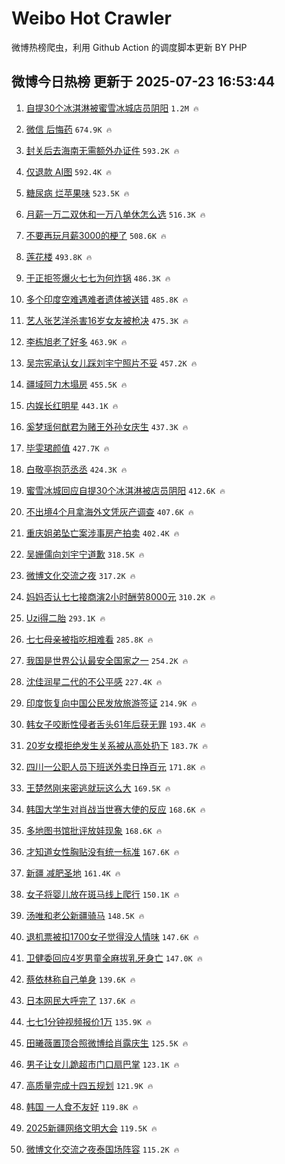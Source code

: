 # Weibo Hot Crawler 



微博热榜爬虫，利用 Github Action 的调度脚本更新 BY PHP 


## 微博今日热榜 更新于 2025-07-23 16:53:44 
1. [自提30个冰淇淋被蜜雪冰城店员阴阳](https://s.weibo.com/weibo?q=%23%E8%87%AA%E6%8F%9030%E4%B8%AA%E5%86%B0%E6%B7%87%E6%B7%8B%E8%A2%AB%E8%9C%9C%E9%9B%AA%E5%86%B0%E5%9F%8E%E5%BA%97%E5%91%98%E9%98%B4%E9%98%B3%23&t=31&band_rank=1&Refer=top) `1.2M 🔥` 

1. [微信 后悔药](https://s.weibo.com/weibo?q=%E5%BE%AE%E4%BF%A1%20%E5%90%8E%E6%82%94%E8%8D%AF&t=31&band_rank=2&Refer=top) `674.9K 🔥` 

1. [封关后去海南无需额外办证件](https://s.weibo.com/weibo?q=%23%E5%B0%81%E5%85%B3%E5%90%8E%E5%8E%BB%E6%B5%B7%E5%8D%97%E6%97%A0%E9%9C%80%E9%A2%9D%E5%A4%96%E5%8A%9E%E8%AF%81%E4%BB%B6%23&t=31&band_rank=3&Refer=top) `593.2K 🔥` 

1. [仅退款 AI图](https://s.weibo.com/weibo?q=%E4%BB%85%E9%80%80%E6%AC%BE%20AI%E5%9B%BE&t=31&band_rank=4&Refer=top) `592.4K 🔥` 

1. [糖尿病 烂苹果味](https://s.weibo.com/weibo?q=%E7%B3%96%E5%B0%BF%E7%97%85%20%E7%83%82%E8%8B%B9%E6%9E%9C%E5%91%B3&t=31&band_rank=5&Refer=top) `523.5K 🔥` 

1. [月薪一万二双休和一万八单休怎么选](https://s.weibo.com/weibo?q=%E6%9C%88%E8%96%AA%E4%B8%80%E4%B8%87%E4%BA%8C%E5%8F%8C%E4%BC%91%E5%92%8C%E4%B8%80%E4%B8%87%E5%85%AB%E5%8D%95%E4%BC%91%E6%80%8E%E4%B9%88%E9%80%89&t=31&band_rank=6&Refer=top) `516.3K 🔥` 

1. [不要再玩月薪3000的梗了](https://s.weibo.com/weibo?q=%E4%B8%8D%E8%A6%81%E5%86%8D%E7%8E%A9%E6%9C%88%E8%96%AA3000%E7%9A%84%E6%A2%97%E4%BA%86&t=31&band_rank=7&Refer=top) `508.6K 🔥` 

1. [莲花楼](https://s.weibo.com/weibo?q=%E8%8E%B2%E8%8A%B1%E6%A5%BC&t=31&band_rank=8&Refer=top) `493.8K 🔥` 

1. [于正拒签爆火七七为何炸锅](https://s.weibo.com/weibo?q=%23%E4%BA%8E%E6%AD%A3%E6%8B%92%E7%AD%BE%E7%88%86%E7%81%AB%E4%B8%83%E4%B8%83%E4%B8%BA%E4%BD%95%E7%82%B8%E9%94%85%23&t=31&band_rank=9&Refer=top) `486.3K 🔥` 

1. [多个印度空难遇难者遗体被送错](https://s.weibo.com/weibo?q=%23%E5%A4%9A%E4%B8%AA%E5%8D%B0%E5%BA%A6%E7%A9%BA%E9%9A%BE%E9%81%87%E9%9A%BE%E8%80%85%E9%81%97%E4%BD%93%E8%A2%AB%E9%80%81%E9%94%99%23&t=31&band_rank=10&Refer=top) `485.8K 🔥` 

1. [艺人张艺洋杀害16岁女友被枪决](https://s.weibo.com/weibo?q=%E8%89%BA%E4%BA%BA%E5%BC%A0%E8%89%BA%E6%B4%8B%E6%9D%80%E5%AE%B316%E5%B2%81%E5%A5%B3%E5%8F%8B%E8%A2%AB%E6%9E%AA%E5%86%B3&t=31&band_rank=11&Refer=top) `475.3K 🔥` 

1. [李栋旭老了好多](https://s.weibo.com/weibo?q=%23%E6%9D%8E%E6%A0%8B%E6%97%AD%E8%80%81%E4%BA%86%E5%A5%BD%E5%A4%9A%23&t=31&band_rank=12&Refer=top) `463.9K 🔥` 

1. [吴宗宪承认女儿踩刘宇宁照片不妥](https://s.weibo.com/weibo?q=%23%E5%90%B4%E5%AE%97%E5%AE%AA%E6%89%BF%E8%AE%A4%E5%A5%B3%E5%84%BF%E8%B8%A9%E5%88%98%E5%AE%87%E5%AE%81%E7%85%A7%E7%89%87%E4%B8%8D%E5%A6%A5%23&t=31&band_rank=13&Refer=top) `457.2K 🔥` 

1. [疆域阿力木塌房](https://s.weibo.com/weibo?q=%23%E7%96%86%E5%9F%9F%E9%98%BF%E5%8A%9B%E6%9C%A8%E5%A1%8C%E6%88%BF%23&t=31&band_rank=14&Refer=top) `455.5K 🔥` 

1. [内娱长红明星](https://s.weibo.com/weibo?q=%E5%86%85%E5%A8%B1%E9%95%BF%E7%BA%A2%E6%98%8E%E6%98%9F&t=31&band_rank=15&Refer=top) `443.1K 🔥` 

1. [奚梦瑶何猷君为赌王外孙女庆生](https://s.weibo.com/weibo?q=%23%E5%A5%9A%E6%A2%A6%E7%91%B6%E4%BD%95%E7%8C%B7%E5%90%9B%E4%B8%BA%E8%B5%8C%E7%8E%8B%E5%A4%96%E5%AD%99%E5%A5%B3%E5%BA%86%E7%94%9F%23&t=31&band_rank=16&Refer=top) `437.3K 🔥` 

1. [毕雯珺颜值](https://s.weibo.com/weibo?q=%23%E6%AF%95%E9%9B%AF%E7%8F%BA%E9%A2%9C%E5%80%BC%23&t=31&band_rank=17&Refer=top) `427.7K 🔥` 

1. [白敬亭抱范丞丞](https://s.weibo.com/weibo?q=%23%E7%99%BD%E6%95%AC%E4%BA%AD%E6%8A%B1%E8%8C%83%E4%B8%9E%E4%B8%9E%23&t=31&band_rank=18&Refer=top) `424.3K 🔥` 

1. [蜜雪冰城回应自提30个冰淇淋被店员阴阳](https://s.weibo.com/weibo?q=%23%E8%9C%9C%E9%9B%AA%E5%86%B0%E5%9F%8E%E5%9B%9E%E5%BA%94%E8%87%AA%E6%8F%9030%E4%B8%AA%E5%86%B0%E6%B7%87%E6%B7%8B%E8%A2%AB%E5%BA%97%E5%91%98%E9%98%B4%E9%98%B3%23&t=31&band_rank=19&Refer=top) `412.6K 🔥` 

1. [不出境4个月拿海外文凭灰产调查](https://s.weibo.com/weibo?q=%23%E4%B8%8D%E5%87%BA%E5%A2%834%E4%B8%AA%E6%9C%88%E6%8B%BF%E6%B5%B7%E5%A4%96%E6%96%87%E5%87%AD%E7%81%B0%E4%BA%A7%E8%B0%83%E6%9F%A5%23&t=31&band_rank=20&Refer=top) `407.6K 🔥` 

1. [重庆姐弟坠亡案涉事房产拍卖](https://s.weibo.com/weibo?q=%23%E9%87%8D%E5%BA%86%E5%A7%90%E5%BC%9F%E5%9D%A0%E4%BA%A1%E6%A1%88%E6%B6%89%E4%BA%8B%E6%88%BF%E4%BA%A7%E6%8B%8D%E5%8D%96%23&t=31&band_rank=21&Refer=top) `402.4K 🔥` 

1. [吴姗儒向刘宇宁道歉](https://s.weibo.com/weibo?q=%23%E5%90%B4%E5%A7%97%E5%84%92%E5%90%91%E5%88%98%E5%AE%87%E5%AE%81%E9%81%93%E6%AD%89%23&t=31&band_rank=22&Refer=top) `318.5K 🔥` 

1. [微博文化交流之夜](https://s.weibo.com/weibo?q=%E5%BE%AE%E5%8D%9A%E6%96%87%E5%8C%96%E4%BA%A4%E6%B5%81%E4%B9%8B%E5%A4%9C&t=31&band_rank=23&Refer=top) `317.2K 🔥` 

1. [妈妈否认七七接商演2小时酬劳8000元](https://s.weibo.com/weibo?q=%23%E5%A6%88%E5%A6%88%E5%90%A6%E8%AE%A4%E4%B8%83%E4%B8%83%E6%8E%A5%E5%95%86%E6%BC%942%E5%B0%8F%E6%97%B6%E9%85%AC%E5%8A%B38000%E5%85%83%23&t=31&band_rank=24&Refer=top) `310.2K 🔥` 

1. [Uzi得二胎](https://s.weibo.com/weibo?q=%23Uzi%E5%BE%97%E4%BA%8C%E8%83%8E%23&t=31&band_rank=25&Refer=top) `293.1K 🔥` 

1. [七七母亲被指吃相难看](https://s.weibo.com/weibo?q=%23%E4%B8%83%E4%B8%83%E6%AF%8D%E4%BA%B2%E8%A2%AB%E6%8C%87%E5%90%83%E7%9B%B8%E9%9A%BE%E7%9C%8B%23&t=31&band_rank=26&Refer=top) `285.8K 🔥` 

1. [我国是世界公认最安全国家之一](https://s.weibo.com/weibo?q=%23%E6%88%91%E5%9B%BD%E6%98%AF%E4%B8%96%E7%95%8C%E5%85%AC%E8%AE%A4%E6%9C%80%E5%AE%89%E5%85%A8%E5%9B%BD%E5%AE%B6%E4%B9%8B%E4%B8%80%23&t=31&band_rank=27&Refer=top) `254.2K 🔥` 

1. [沈佳润星二代的不公平感](https://s.weibo.com/weibo?q=%E6%B2%88%E4%BD%B3%E6%B6%A6%E6%98%9F%E4%BA%8C%E4%BB%A3%E7%9A%84%E4%B8%8D%E5%85%AC%E5%B9%B3%E6%84%9F&t=31&band_rank=28&Refer=top) `227.4K 🔥` 

1. [印度恢复向中国公民发放旅游签证](https://s.weibo.com/weibo?q=%23%E5%8D%B0%E5%BA%A6%E6%81%A2%E5%A4%8D%E5%90%91%E4%B8%AD%E5%9B%BD%E5%85%AC%E6%B0%91%E5%8F%91%E6%94%BE%E6%97%85%E6%B8%B8%E7%AD%BE%E8%AF%81%23&t=31&band_rank=29&Refer=top) `214.9K 🔥` 

1. [韩女子咬断性侵者舌头61年后获无罪](https://s.weibo.com/weibo?q=%23%E9%9F%A9%E5%A5%B3%E5%AD%90%E5%92%AC%E6%96%AD%E6%80%A7%E4%BE%B5%E8%80%85%E8%88%8C%E5%A4%B461%E5%B9%B4%E5%90%8E%E8%8E%B7%E6%97%A0%E7%BD%AA%23&t=31&band_rank=30&Refer=top) `193.4K 🔥` 

1. [20岁女模拒绝发生关系被从高处扔下](https://s.weibo.com/weibo?q=%2320%E5%B2%81%E5%A5%B3%E6%A8%A1%E6%8B%92%E7%BB%9D%E5%8F%91%E7%94%9F%E5%85%B3%E7%B3%BB%E8%A2%AB%E4%BB%8E%E9%AB%98%E5%A4%84%E6%89%94%E4%B8%8B%23&t=31&band_rank=31&Refer=top) `183.7K 🔥` 

1. [四川一公职人员下班送外卖日挣百元](https://s.weibo.com/weibo?q=%23%E5%9B%9B%E5%B7%9D%E4%B8%80%E5%85%AC%E8%81%8C%E4%BA%BA%E5%91%98%E4%B8%8B%E7%8F%AD%E9%80%81%E5%A4%96%E5%8D%96%E6%97%A5%E6%8C%A3%E7%99%BE%E5%85%83%23&t=31&band_rank=32&Refer=top) `171.8K 🔥` 

1. [王楚然刚来密逃就玩这么大](https://s.weibo.com/weibo?q=%E7%8E%8B%E6%A5%9A%E7%84%B6%E5%88%9A%E6%9D%A5%E5%AF%86%E9%80%83%E5%B0%B1%E7%8E%A9%E8%BF%99%E4%B9%88%E5%A4%A7&t=31&band_rank=33&Refer=top) `169.5K 🔥` 

1. [韩国大学生对肖战当世赛大使的反应](https://s.weibo.com/weibo?q=%23%E9%9F%A9%E5%9B%BD%E5%A4%A7%E5%AD%A6%E7%94%9F%E5%AF%B9%E8%82%96%E6%88%98%E5%BD%93%E4%B8%96%E8%B5%9B%E5%A4%A7%E4%BD%BF%E7%9A%84%E5%8F%8D%E5%BA%94%23&t=31&band_rank=34&Refer=top) `168.6K 🔥` 

1. [多地图书馆批评放娃现象](https://s.weibo.com/weibo?q=%23%E5%A4%9A%E5%9C%B0%E5%9B%BE%E4%B9%A6%E9%A6%86%E6%89%B9%E8%AF%84%E6%94%BE%E5%A8%83%E7%8E%B0%E8%B1%A1%23&t=31&band_rank=35&Refer=top) `168.6K 🔥` 

1. [才知道女性胸贴没有统一标准](https://s.weibo.com/weibo?q=%E6%89%8D%E7%9F%A5%E9%81%93%E5%A5%B3%E6%80%A7%E8%83%B8%E8%B4%B4%E6%B2%A1%E6%9C%89%E7%BB%9F%E4%B8%80%E6%A0%87%E5%87%86&t=31&band_rank=36&Refer=top) `167.6K 🔥` 

1. [新疆 减肥圣地](https://s.weibo.com/weibo?q=%E6%96%B0%E7%96%86%20%E5%87%8F%E8%82%A5%E5%9C%A3%E5%9C%B0&t=31&band_rank=37&Refer=top) `161.4K 🔥` 

1. [女子将婴儿放在斑马线上爬行](https://s.weibo.com/weibo?q=%E5%A5%B3%E5%AD%90%E5%B0%86%E5%A9%B4%E5%84%BF%E6%94%BE%E5%9C%A8%E6%96%91%E9%A9%AC%E7%BA%BF%E4%B8%8A%E7%88%AC%E8%A1%8C&t=31&band_rank=38&Refer=top) `150.1K 🔥` 

1. [汤唯和老公新疆骑马](https://s.weibo.com/weibo?q=%23%E6%B1%A4%E5%94%AF%E5%92%8C%E8%80%81%E5%85%AC%E6%96%B0%E7%96%86%E9%AA%91%E9%A9%AC%23&t=31&band_rank=39&Refer=top) `148.5K 🔥` 

1. [退机票被扣1700女子觉得没人情味](https://s.weibo.com/weibo?q=%23%E9%80%80%E6%9C%BA%E7%A5%A8%E8%A2%AB%E6%89%A31700%E5%A5%B3%E5%AD%90%E8%A7%89%E5%BE%97%E6%B2%A1%E4%BA%BA%E6%83%85%E5%91%B3%23&t=31&band_rank=40&Refer=top) `147.6K 🔥` 

1. [卫健委回应4岁男童全麻拔乳牙身亡](https://s.weibo.com/weibo?q=%23%E5%8D%AB%E5%81%A5%E5%A7%94%E5%9B%9E%E5%BA%944%E5%B2%81%E7%94%B7%E7%AB%A5%E5%85%A8%E9%BA%BB%E6%8B%94%E4%B9%B3%E7%89%99%E8%BA%AB%E4%BA%A1%23&t=31&band_rank=41&Refer=top) `147.0K 🔥` 

1. [蔡依林称自己单身](https://s.weibo.com/weibo?q=%23%E8%94%A1%E4%BE%9D%E6%9E%97%E7%A7%B0%E8%87%AA%E5%B7%B1%E5%8D%95%E8%BA%AB%23&t=31&band_rank=42&Refer=top) `139.6K 🔥` 

1. [日本网民大呼完了](https://s.weibo.com/weibo?q=%23%E6%97%A5%E6%9C%AC%E7%BD%91%E6%B0%91%E5%A4%A7%E5%91%BC%E5%AE%8C%E4%BA%86%23&t=31&band_rank=43&Refer=top) `137.6K 🔥` 

1. [七七1分钟视频报价1万](https://s.weibo.com/weibo?q=%23%E4%B8%83%E4%B8%831%E5%88%86%E9%92%9F%E8%A7%86%E9%A2%91%E6%8A%A5%E4%BB%B71%E4%B8%87%23&t=31&band_rank=44&Refer=top) `135.9K 🔥` 

1. [田曦薇置顶合照微博给肖露庆生](https://s.weibo.com/weibo?q=%23%E7%94%B0%E6%9B%A6%E8%96%87%E7%BD%AE%E9%A1%B6%E5%90%88%E7%85%A7%E5%BE%AE%E5%8D%9A%E7%BB%99%E8%82%96%E9%9C%B2%E5%BA%86%E7%94%9F%23&t=31&band_rank=45&Refer=top) `125.5K 🔥` 

1. [男子让女儿跪超市门口扇巴掌](https://s.weibo.com/weibo?q=%E7%94%B7%E5%AD%90%E8%AE%A9%E5%A5%B3%E5%84%BF%E8%B7%AA%E8%B6%85%E5%B8%82%E9%97%A8%E5%8F%A3%E6%89%87%E5%B7%B4%E6%8E%8C&t=31&band_rank=46&Refer=top) `123.1K 🔥` 

1. [高质量完成十四五规划](https://s.weibo.com/weibo?q=%23%E9%AB%98%E8%B4%A8%E9%87%8F%E5%AE%8C%E6%88%90%E5%8D%81%E5%9B%9B%E4%BA%94%E8%A7%84%E5%88%92%23&t=31&band_rank=47&Refer=top) `121.9K 🔥` 

1. [韩国 一人食不友好](https://s.weibo.com/weibo?q=%E9%9F%A9%E5%9B%BD%20%E4%B8%80%E4%BA%BA%E9%A3%9F%E4%B8%8D%E5%8F%8B%E5%A5%BD&t=31&band_rank=48&Refer=top) `119.8K 🔥` 

1. [2025新疆网络文明大会](https://s.weibo.com/weibo?q=%232025%E6%96%B0%E7%96%86%E7%BD%91%E7%BB%9C%E6%96%87%E6%98%8E%E5%A4%A7%E4%BC%9A%23&t=31&band_rank=49&Refer=top) `119.5K 🔥` 

1. [微博文化交流之夜泰国场阵容](https://s.weibo.com/weibo?q=%E5%BE%AE%E5%8D%9A%E6%96%87%E5%8C%96%E4%BA%A4%E6%B5%81%E4%B9%8B%E5%A4%9C%E6%B3%B0%E5%9B%BD%E5%9C%BA%E9%98%B5%E5%AE%B9&t=31&band_rank=50&Refer=top) `115.2K 🔥` 

